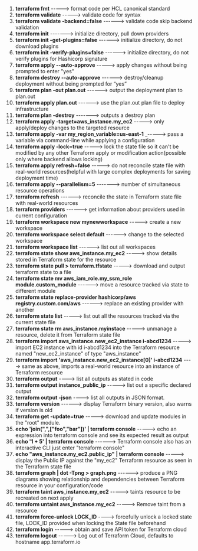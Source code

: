 1. **terraform fmt** -----> format code per HCL canonical standard
2. **terraform validate** -----> validate code for syntax
3. **terraform validate -backend=false** ------> validate code skip backend validation
4. **terraform init** -------> initialize directory, pull down providers
5. **terraform init -get-plugins=false** ------> initialize directory, do not download plugins
6. **terraform init -verify-plugins=false** ------> initialize directory, do not verify plugins for Hashicorp signature
7. **terraform apply --auto-approve** -----> apply changes without being prompted to enter "yes"
8. **terraform destroy --auto-approve** ------> destroy/cleanup deployment without being prompted for “yes”
9. **terraform plan -out plan.out** ------> output the deployment plan to plan.out
10. **terraform apply plan.out** ------> use the plan.out plan file to deploy infrastructure
11. **terraform plan -destroy** -------> outputs a destroy plan
12. **terraform apply -target=aws_instance.my_ec2** -----> only apply/deploy changes to the targeted resource
13. **terraform apply -var my_region_variable=us-east-1** _-----> pass a variable via command-line while applying a configuration
14. **terraform apply -lock=true** -----> lock the state file so it can't be modified by any other Terraform apply or modification action(possible only where backend allows locking)
15. **terraform apply refresh=false** -----> do not reconcile state file with real-world resources(helpful with large complex deployments for saving deployment time)
16. **terraform apply --parallelism=5** -------> number of simultaneous resource operations
17. **terraform refresh** ------> reconcile the state in Terraform state file with real-world resources
18. **terraform providers** ------> get information about providers used in current configuration
19. **terraform workspace new mynewworkspace** -----> create a new workspace
20. **terraform workspace select default** ------> change to the selected workspace
21. **terraform workspace list** ------> list out all workspaces
22. **terraform state show aws_instance.my_ec2** -----> show details stored in Terraform state for the resource
23. **terraform state pull > terraform.tfstate** -----> download and output terraform state to a file
24. **terraform state mv aws_iam_role.my_ssm_role module.custom_module** ------> move a resource tracked via state to different module
25. **terraform state replace-provider hashicorp/aws registry.custom.com/aws** ------> replace an existing provider with another
26. **terraform state list** -----> list out all the resources tracked via the current state file
27. **terraform state rm  aws_instance.myinstace** -----> unmanage a resource, delete it from Terraform state file
28. **terraform import aws_instance.new_ec2_instance i-abcd1234** -----> import EC2 instance with id i-abcd1234 into the Terraform resource named "new_ec2_instance" of type "aws_instance"
29. **terraform import 'aws_instance.new_ec2_instance[0]' i-abcd1234** ----> same as above, imports a real-world resource into an instance of Terraform resource
30. **terraform output** ----> list all outputs as stated in code
31. **terraform output instance_public_ip** -----> list out a specific declared output
32. **terraform output -json** ----> list all outputs in JSON format.
33. **terraform version** ------> display Terraform binary version, also warns if version is old
34. **terraform get -update=true** -----> download and update modules in the "root" module.
35. **echo 'join(",",["foo","bar"])' | terraform console** -----> echo an expression into terraform console and see its expected result as output
36. **echo '1 + 5' | terraform console** ------> Terraform console also has an interactive CLI just enter "terraform console"
37. **echo "aws_instance.my_ec2.public_ip" | terraform console** -----> display the Public IP against the "my_ec2" Terraform resource as seen in the Terraform state file
38. **terraform graph | dot -Tpng > graph.png** ------> produce a PNG diagrams showing relationship and dependencies between Terraform resource in your configuration/code
39. **terraform taint aws_instance.my_ec2** -----> taints resource to be recreated on next apply
40. **terraform untaint aws_instance.my_ec2** -----> Remove taint from a resource
41. **terraform force-unlock LOCK_ID** ----> forcefully unlock a locked state file, LOCK_ID provided when locking the State file beforehand
42. **terraform login** -----> obtain and save API token for Terraform cloud
43. **terraform logout** -----> Log out of Terraform Cloud, defaults to hostname app.terraform.io
